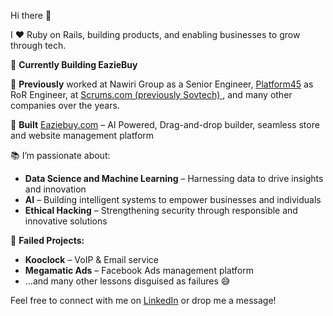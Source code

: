 Hi there 👋  

I ❤️ Ruby on Rails, building products, and enabling businesses to grow through tech.  

💼 **Currently Building EazieBuy**

💼 **Previously** worked at Nawiri Group as a Senior Engineer, [Platform45](https://www.platform45.com) as RoR Engineer, at [Scrums.com (previously Sovtech) ](https://www.scrums.com), and many other companies over the years.

🚀 **Built** [Eaziebuy.com](https://eaziebuy.com) – AI Powered, Drag-and-drop builder, seamless store and website management platform

📚 I’m passionate about:  
  - **Data Science and Machine Learning** – Harnessing data to drive insights and innovation
  - **AI** – Building intelligent systems to empower businesses and individuals
  - **Ethical Hacking** – Strengthening security through responsible and innovative solutions 

🔴 **Failed Projects:**  
- **Kooclock** – VoIP & Email service  
- **Megamatic Ads** – Facebook Ads management platform  
- ...and many other lessons disguised as failures 😅  

Feel free to connect with me on [LinkedIn](https://www.linkedin.com/in/dannysimfukwe) or drop me a message!  
